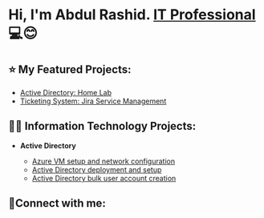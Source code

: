 <h1>Hi, I'm Abdul Rashid. <a href="https://www.linkedin.com/in/kirk-gacias/">IT Professional</a>💻😊</h1>

<h2> ⭐ My Featured Projects:</h2>


- [Active Directory: Home Lab](https://github.com/a-rashid-saaka/Active-Directory)
- [Ticketing System: Jira Service Management](https://github.com/a-rashid-saaka/Ticketing-system-Jira-Service-Management)


<h2>👨‍💻 Information Technology Projects:</h2>

- <b>Active Directory</b>

  - [Azure VM setup and network configuration](https://github.com/a-rashid-saaka/Azure_VM_setup_and_Network_Configuration)
  - [Active Directory deployment and setup](https://github.com/a-rashid-saaka/Active_directory_deployment_and_setup)
  - [Active Directory bulk user account creation](https://github.com/a-rashid-saaka/Active_Directory_user_generation)



<h2>🤝Connect with me:</h2>

